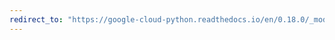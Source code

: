 ```yaml
---
redirect_to: "https://google-cloud-python.readthedocs.io/en/0.18.0/_modules/gcloud/bigquery/connection.html"
---
```

